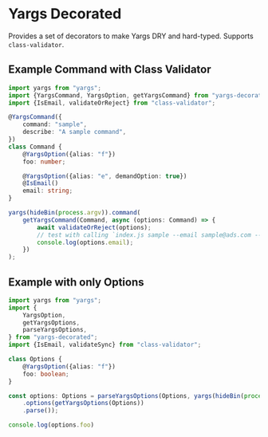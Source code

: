 # Yargs Decorated

Provides a set of decorators to make Yargs DRY and hard-typed. Supports `class-validator`.

## Example Command with Class Validator

```typescript
import yargs from "yargs";
import {YargsCommand, YargsOption, getYargsCommand} from "yargs-decorated";
import {IsEmail, validateOrReject} from "class-validator";

@YargsCommand({
    command: "sample",
    describe: "A sample command",
})
class Command {
    @YargsOption({alias: "f"})
    foo: number;

    @YargsOption({alias: "e", demandOption: true})
    @IsEmail()
    email: string;
}

yargs(hideBin(process.argv)).command(
    getYargsCommand(Command, async (options: Command) => {
        await validateOrReject(options);
        // test with calling `index.js sample --email sample@ads.com --foo`
        console.log(options.email);
    })
);
```

## Example with only Options


```typescript
import yargs from "yargs";
import {
    YargsOption,
    getYargsOptions,
    parseYargsOptions,
} from "yargs-decorated";
import {IsEmail, validateSync} from "class-validator";

class Options {
    @YargsOption({alias: "f"})
    foo: boolean;
}

const options: Options = parseYargsOptions(Options, yargs(hideBin(process.argv))
    .options(getYargsOptions(Options))
    .parse());

console.log(options.foo)
```
